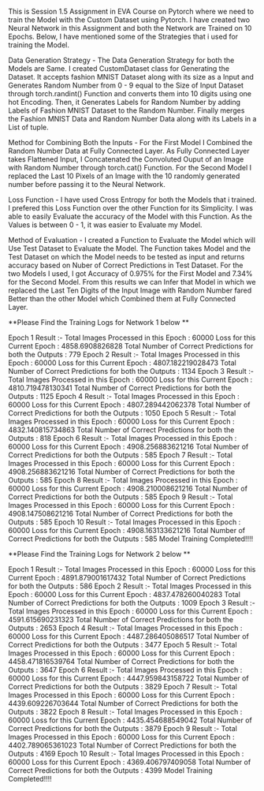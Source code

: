 This is Session 1.5 Assignment in EVA Course on Pytorch where we need to train the Model with the Custom Dataset using Pytorch. I have created two Neural Network in this Assignment and both the Network are Trained on 10 Epochs. Below, I have mentioned some of the Strategies that i used for training the Model.

Data Generation Strategy - The Data Generation Strategy for both the Models are Same. I created CustomDataset class for Generating the Dataset. It accepts fashion MNIST Dataset along with its size as a Input and Generates Random Number from 0 - 9 equal to the Size of Input Dataset through torch.randint() Function and converts them into 10 digits using one hot Encoding. Then, it Generates Labels for Random Number by adding Labels of Fashion MNIST Dataset to the Random Number. Finally merges the Fashion MNIST Data and Random Number Data along with its Labels in a List of tuple.

Method for Combining Both the Inputs - For the First Model I Combined the Random Number Data at Fully Connected Layer. As Fully Connected Layer takes Flattened Input, I Concatenated the Convoluted Ouput of an Image with Random Number through torch.cat() Function. For the Second Model I replaced the Last 10 Pixels of an Image with the 10 randomly generated number before passing it to the Neural Network.

Loss Function - I have used Cross Entropy for both the Models that i trained. I prefered this Loss Function over the other Function for its Simplicity. I was able to easily Evaluate the accuracy of the Model with this Function. As the Values is between 0 - 1, it was easier to Evaluate my Model.

Method of Evaluation - I created a Function to Evaluate the Model which will Use Test Dataset to Evaluate the Model. The Function takes Model and the Test Dataset on which the Model needs to be tested as input and returns accuracy based on Nuber of Correct Predictions in Test Dataset. For the two Models I used, I got Accuracy of 0.975% for the First Model and 7.34% for the Second Model. From this results we can Infer that Model in which we replaced the Last Ten Digits of the Input Image with Random Number fared Better than the other Model which Combined them at Fully Connected Layer.    

**Please Find the Training Logs for Network 1 below **

Epoch 1 Result :-
Total Images Processed in this Epoch : 60000
Loss for this Current Epoch : 4858.6908826828
Total Number of Correct Predictions for both the Outputs : 779
Epoch 2 Result :-
Total Images Processed in this Epoch : 60000
Loss for this Current Epoch : 4807.182219028473
Total Number of Correct Predictions for both the Outputs : 1134
Epoch 3 Result :-
Total Images Processed in this Epoch : 60000
Loss for this Current Epoch : 4810.719478130341
Total Number of Correct Predictions for both the Outputs : 1125
Epoch 4 Result :-
Total Images Processed in this Epoch : 60000
Loss for this Current Epoch : 4807.289442062378
Total Number of Correct Predictions for both the Outputs : 1050
Epoch 5 Result :-
Total Images Processed in this Epoch : 60000
Loss for this Current Epoch : 4832.140815734863
Total Number of Correct Predictions for both the Outputs : 818
Epoch 6 Result :-
Total Images Processed in this Epoch : 60000
Loss for this Current Epoch : 4908.256883621216
Total Number of Correct Predictions for both the Outputs : 585
Epoch 7 Result :-
Total Images Processed in this Epoch : 60000
Loss for this Current Epoch : 4908.256883621216
Total Number of Correct Predictions for both the Outputs : 585
Epoch 8 Result :-
Total Images Processed in this Epoch : 60000
Loss for this Current Epoch : 4908.210008621216
Total Number of Correct Predictions for both the Outputs : 585
Epoch 9 Result :-
Total Images Processed in this Epoch : 60000
Loss for this Current Epoch : 4908.147508621216
Total Number of Correct Predictions for both the Outputs : 585
Epoch 10 Result :-
Total Images Processed in this Epoch : 60000
Loss for this Current Epoch : 4908.163133621216
Total Number of Correct Predictions for both the Outputs : 585
Model Training Completed!!!!

**Please Find the Training Logs for Network 2 below **

Epoch 1 Result :-
Total Images Processed in this Epoch : 60000
Loss for this Current Epoch : 4891.879001617432
Total Number of Correct Predictions for both the Outputs : 586
Epoch 2 Result :-
Total Images Processed in this Epoch : 60000
Loss for this Current Epoch : 4837.478260040283
Total Number of Correct Predictions for both the Outputs : 1009
Epoch 3 Result :-
Total Images Processed in this Epoch : 60000
Loss for this Current Epoch : 4591.615690231323
Total Number of Correct Predictions for both the Outputs : 2653
Epoch 4 Result :-
Total Images Processed in this Epoch : 60000
Loss for this Current Epoch : 4487.286405086517
Total Number of Correct Predictions for both the Outputs : 3477
Epoch 5 Result :-
Total Images Processed in this Epoch : 60000
Loss for this Current Epoch : 4458.471816539764
Total Number of Correct Predictions for both the Outputs : 3647
Epoch 6 Result :-
Total Images Processed in this Epoch : 60000
Loss for this Current Epoch : 4447.959843158722
Total Number of Correct Predictions for both the Outputs : 3829
Epoch 7 Result :-
Total Images Processed in this Epoch : 60000
Loss for this Current Epoch : 4439.609226703644
Total Number of Correct Predictions for both the Outputs : 3822
Epoch 8 Result :-
Total Images Processed in this Epoch : 60000
Loss for this Current Epoch : 4435.454688549042
Total Number of Correct Predictions for both the Outputs : 3879
Epoch 9 Result :-
Total Images Processed in this Epoch : 60000
Loss for this Current Epoch : 4402.789065361023
Total Number of Correct Predictions for both the Outputs : 4169
Epoch 10 Result :-
Total Images Processed in this Epoch : 60000
Loss for this Current Epoch : 4369.406797409058
Total Number of Correct Predictions for both the Outputs : 4399
Model Training Completed!!!!
